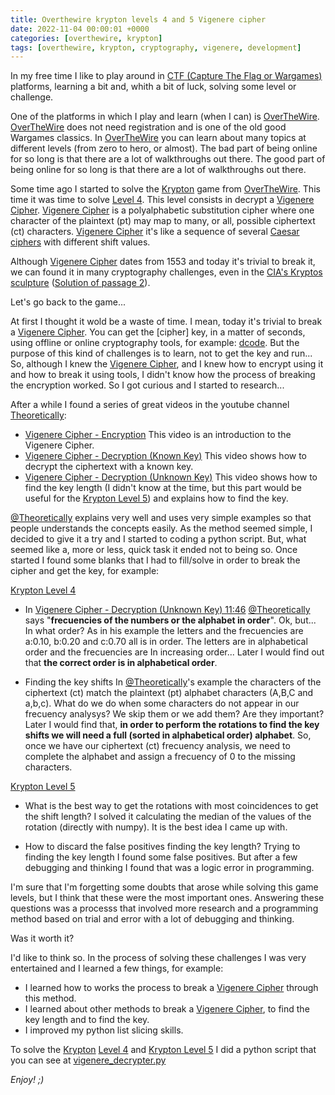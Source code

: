 ```yaml
---
title: Overthewire krypton levels 4 and 5 Vigenere cipher
date: 2022-11-04 00:00:01 +0000
categories: [overthewire, krypton]
tags: [overthewire, krypton, cryptography, vigenere, development]
---
```


In my free time I like to play around in [CTF (Capture The Flag or Wargames)](https://en.wikipedia.org/wiki/Capture_the_flag_(cybersecurity)) platforms, learning a bit and, whith a bit of luck, solving some level or challenge.

One of the platforms in which I play and learn (when I can) is [OverTheWire](https://overthewire.org).
[OverTheWire](https://overthewire.org) does not need registration and is one of the old good Wargames classics.
In [OverTheWire](https://overthewire.org) you can learn about many topics at different levels (from zero to hero, or almost).
The bad part of being online for so long is that there are a lot of walkthroughs out there.
The good part of being online for so long is that there are a lot of walkthroughs out there.

Some time  ago I started to solve the [Krypton](https://overthewire.org/wargames/krypton/) game from [OverTheWire](https://overthewire.org/wargames/).
This time it was time to solve [Level 4](https://overthewire.org/wargames/krypton/krypton4.html).
This level consists in decrypt a [Vigenere Cipher](https://en.wikipedia.org/wiki/Vigen%C3%A8re_cipher).
[Vigenere Cipher](https://en.wikipedia.org/wiki/Vigen%C3%A8re_cipher) is a polyalphabetic substitution cipher where one character of the plaintext (pt) may map to many, or all, possible ciphertext (ct) characters.
[Vigenere Cipher](https://en.wikipedia.org/wiki/Vigen%C3%A8re_cipher) it's like a sequence of several [Caesar ciphers](https://en.wikipedia.org/wiki/Caesar_cipher) with different shift values.

Although [Vigenere Cipher](https://en.wikipedia.org/wiki/Vigen%C3%A8re_cipher) dates from 1553 and today it's trivial to break it, we can found it in many cryptography challenges, even in the [CIA's Kryptos sculpture](https://en.wikipedia.org/wiki/Kryptos) ([Solution of passage 2](https://en.wikipedia.org/wiki/Kryptos#Solution_of_passage_2)).

Let's go back to the game...

At first I thought it wold be a waste of time. I mean, today it's trivial to break a [Vigenere Cipher](https://en.wikipedia.org/wiki/Vigen%C3%A8re_cipher).
You can get the [cipher] key, in a matter of seconds, using offline or online cryptography tools, for example: [dcode](https://www.dcode.fr/en).
But the purpose of this kind of challenges is to learn, not to get the key and run... So, although I knew the [Vigenere Cipher](https://en.wikipedia.org/wiki/Vigen%C3%A8re_cipher), and I knew how to encrypt using it and how to break it using tools, I didn't know how the process of breaking the encryption worked.
So I got curious and I started to research...

After a while I found a series of great videos in the youtube channel [Theoretically](https://www.youtube.com/user/ddxfraxinusdne):
* [Vigenere Cipher - Encryption](https://www.youtube.com/watch?v=izFivfLjD5E)
  This video is an introduction to the Vigenere Cipher.
* [Vigenere Cipher - Decryption (Known Key)](https://www.youtube.com/watch?v=oHcJ4QLiiP8)
  This video shows how to decrypt the ciphertext with a known key.
* [Vigenere Cipher - Decryption (Unknown Key)](https://www.youtube.com/watch?v=LaWp_Kq0cKs)
  This video shows how to find the key length (I didn't know at the time, but this part would be useful for the [Krypton Level 5](https://overthewire.org/wargames/krypton/krypton5.html)) and explains how to find the key.

[@Theoretically](https://www.youtube.com/user/ddxfraxinusdne) explains very well and uses very simple examples so that people understands the concepts easily.
As the method seemed simple, I decided to give it a try and I started to coding a python script.
But, what seemed like a, more or less, quick task it ended not to being so.
Once started I found some blanks that I had to fill/solve in order to break the cipher and get the key, for example:

[Krypton Level 4](https://overthewire.org/wargames/krypton/krypton4.html)

* In [Vigenere Cipher - Decryption (Unknown Key) 11:46](https://youtu.be/LaWp_Kq0cKs?t=706) [@Theoretically](https://www.youtube.com/user/ddxfraxinusdne) says "__frecuencies of the numbers or the alphabet in order__".
  Ok, but... In what order? As in his example the letters and the frecuencies are a:0.10, b:0.20 and c:0.70 all is in order.
  The letters are in alphabetical order and the frecuencies are In increasing order...
  Later I would find out that **the correct order is in alphabetical order**.

* Finding the key shifts
  In [@Theoretically](https://www.youtube.com/user/ddxfraxinusdne)'s example the characters of the ciphertext (ct) match the plaintext (pt) alphabet characters (A,B,C and a,b,c).
  What do we do when some characters do not appear in our frecuency analysys? We skip them or we add them? Are they important?
  Later I would find that, **in order to perform the rotations to find the key shifts we will need a full (sorted in alphabetical order) alphabet**.
  So, once we have our ciphertext (ct) frecuency analysis, we need to complete the alphabet and assign a frecuency of 0 to the missing characters.

[Krypton Level 5](https://overthewire.org/wargames/krypton/krypton5.html)

* What is the best way to get the rotations with most coincidences to get the shift length?
  I solved it calculating the median of the values of the rotation (directly with numpy).
  It is the best idea I came up with.

* How to discard the false positives finding the key length?
  Trying to finding the key length I found some false positives. But after a few debugging and thinking I found that was a logic error in programming.

I'm sure that I'm forgetting some doubts that arose while solving this game levels, but I think that these were the most important ones.
Answering these questions was a processs that involved more research and a programming method based on trial and error with a lot of debugging and thinking.

Was it worth it?

I'd like to think so. In the process of solving these challenges I was very entertained and I learned a few things, for example:

* I learned how to works the process to break a [Vigenere Cipher](https://en.wikipedia.org/wiki/Vigen%C3%A8re_cipher) through this method.
* I learned about other methods to break a [Vigenere Cipher](https://en.wikipedia.org/wiki/Vigen%C3%A8re_cipher), to find the key length and to find the key.
* I improved my python list slicing skills.

To solve the [Krypton](https://overthewire.org/wargames/krypton/) [Level 4](https://overthewire.org/wargames/krypton/krypton4.html) and [Krypton Level 5](https://overthewire.org/wargames/krypton/krypton5.html) I did a python script that you can see at [vigenere_decrypter.py](https://github.com/rubenhortas/python_examples/blob/master/cryptography/vigenere_decrypter.py)

*Enjoy! ;)*
